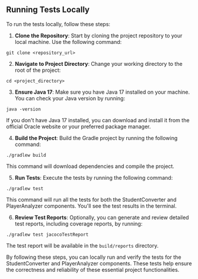 ## Running Tests Locally

To run the tests locally, follow these steps:

1. **Clone the Repository**: Start by cloning the project repository to your local machine. Use the following command:

`git clone <repository_url>`


2. **Navigate to Project Directory**: Change your working directory to the root of the project:

`cd <project_directory>`

3. **Ensure Java 17**: Make sure you have Java 17 installed on your machine. You can check your Java version by running:

`java -version`

If you don't have Java 17 installed, you can download and install it from the official Oracle website or your preferred package manager.

4. **Build the Project**: Build the Gradle project by running the following command:

`./gradlew build`

This command will download dependencies and compile the project.

5. **Run Tests**: Execute the tests by running the following command:

`./gradlew test`

This command will run all the tests for both the StudentConverter and PlayerAnalyzer components. You'll see the test results in the terminal.

6. **Review Test Reports**: Optionally, you can generate and review detailed test reports, including coverage reports, by running:

`./gradlew test jacocoTestReport`

The test report will be available in the `build/reports` directory.

By following these steps, you can locally run and verify the tests for the StudentConverter and PlayerAnalyzer components. These tests help ensure the correctness and reliability of these essential project functionalities.